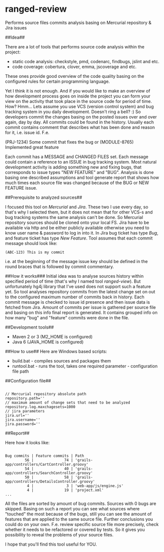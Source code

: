 # ranged-review

Performs source files commits analysis basing on Mercurial repository &amp; Jira issues

##Idea##

There are a lot of tools that performs source code analysis within the project:
- static code analysis: checkstyle, pmd, codenarc, findbugs, jslint and etc.
- code coverage: cobertura, clover, emma, jscoverage and etc.

These ones provide good overview of the code quality basing on the configured rules for certain programming language.

Yet I think it is not enough. And if you would like to make an overview of how development process goes on inside the project you can form your view on the activity that took place in the source code for period of time.
How? Hmm... Lets assume you use VCS (version control system) and bug tracking system in you daily development. Doesn't ring a bell? :)
So developers commit the changes basing on the posted issues over and over again, day by day. All commits could be found in the history. Usually each commit contains comment that describes what has been done and reason for it, i.e. issue id.
F.e.

(PRJ-1234) Some commit that fixes the bug
or
(MODULE-8765) Implemented great feature

Each commit has a MESSAGE and CHANGED FILES set. Each message could contain a reference to an ISSUE in bug tracking system. Most natural development activity is adding something new and fixing bugs, that corresponds to issue types "NEW FEATURE" and "BUG".
Analysis is done basing one described assumptions and tool generate report that shows how much times each source file was changed because of the BUG or NEW FEATURE issue.

##Prerequisite to analyzed sources##

I focused this tool on *Mercurial* and *Jira*. These two I use every day, so that's why I selected them, but it does not mean that for other VCS-s and bug tracking systems the same analysis can't be done.
So Mercurial repository sources should be cloned onto your local FS. 
Jira have to be available via http and be either publicly available otherwise you need to know user name & password to log in into it.
In Jira bug ticket has type *Bug*, and feature ticket has type *New Feature*.
Tool assumes that each commit message should look like:
<pre><code>(ABC-123) This is my commit</code></pre>
i.e. at the beginning of the message issue key should be defined in the round braces that is followed by commit commentary.

##How it works###
Initial idea was to analyse sources history within specified period of time (that's why I named tool *ranged-view*). But unfortunately hg4j library that I've used does not support such a feature yet. So tool analyses repository commits from the latest change set on out to the configured maximum number of commits back in history.
Each commit message is checked to issue id presence and then issue data is fetched from Jira. Amount of commits per issue is gathered per source file and basing on this info final report is generated. It contains grouped info on how many "bug" and "feature" commits were done in the file.

##Development tools##
* Maven 2 or 3 (M2_HOME is configured)
* Java 6 (JAVA_HOME is configured)

##How to use##
Here are Windows based scripts:
* build.bat - compiles sources and packages them
* runtool.bat - runs the tool, takes one required parameter - configuration file path

##Configuration file##
<pre><code>
// Mercurial repository absolute path
repository.path='<path to mercurial repo>'
// maximum amount of change sets that need to be analyzed
repository.log.maxchagesets=1000
// jira parameters
jira.url='<jira url>'
jira.username='<jira user name>'
jira.password='<jira password>'
</code></pre>

##Report##

Here how it looks like:
<pre><code>
Bug commits | Feature commits | Path
         56 |              74 | 'grails-app/controllers/CartController.groovy'
         54 |              40 | 'grails-app/controllers/SearchController.groovy'
         50 |              58 | 'grails-app/controllers/DetailsController.groovy'
          4 |               3 | 'web-app/js/engine.js'
          4 |              19 | 'project.xml'
...
</code></pre>

All the files are sorted by amount of bug commits. Sources with 0 bugs are skipped.
Basing on such a report you can see what sources where "touched" the most because of the bugs, still you can see the amount of features that are applied to the same source file.
Further conclusions you could do on your own. F.e. review specific source file more precisely, check whether it needs to be refactored or covered by tests. So it gives you possibility to reveal the problems of your source files.

I hope that you'll find this tool useful for YOU.

